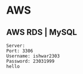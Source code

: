 # AWS

## AWS RDS | MySQL
```
Server: 
Port: 3306
Username: ishwar2303
Password: 23031999
hello

```


